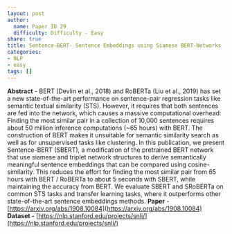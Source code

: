 ```yaml
---
layout: post
author:
  name: Paper ID 29
  difficulty: Difficulty - Easy
share: true
title: Sentence-BERT- Sentence Embeddings using Siamese BERT-Networks
categories:
- NLP
- easy
tags: []
---
```

**Abstract** - BERT (Devlin et al., 2018) and RoBERTa (Liu et al., 2019) has set a new state-of-the-art performance on sentence-pair regression tasks like semantic textual similarity (STS). However, it requires that both sentences are fed into the network, which causes a massive computational overhead: Finding the most similar pair in a collection of 10,000 sentences requires about 50 million inference computations (~65 hours) with BERT. The construction of BERT makes it unsuitable for semantic similarity search as well as for unsupervised tasks like clustering.
In this publication, we present Sentence-BERT (SBERT), a modification of the pretrained BERT network that use siamese and triplet network structures to derive semantically meaningful sentence embeddings that can be compared using cosine-similarity. This reduces the effort for finding the most similar pair from 65 hours with BERT / RoBERTa to about 5 seconds with SBERT, while maintaining the accuracy from BERT.
We evaluate SBERT and SRoBERTa on common STS tasks and transfer learning tasks, where it outperforms other state-of-the-art sentence embeddings methods.
**Paper** - [https://arxiv.org/abs/1908.10084](https://arxiv.org/abs/1908.10084)
**Dataset -** [https://nlp.stanford.edu/projects/snli/](https://nlp.stanford.edu/projects/snli/)
    